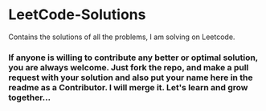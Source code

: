 # LeetCode-Solutions
Contains the solutions of all the problems, I am solving on Leetcode.

### If anyone is willing to contribute any better or optimal solution, you are always welcome. Just fork the repo, and make a pull request with your solution and also put your name here in the readme as a Contributor. I will merge it. Let's learn and grow together...
